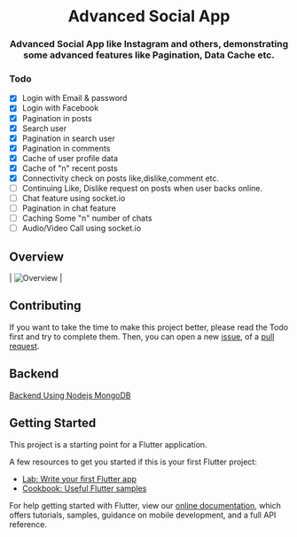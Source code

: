 </p>
<h1 align="center">Advanced Social App</h1>
<h3 align="center">Advanced Social App like Instagram and others,  demonstrating some advanced features like Pagination, Data Cache etc.</h3>

### Todo

- [x] Login with Email & password
- [x] Login with Facebook
- [x] Pagination in posts
- [x] Search user
- [x] Pagination in search user 
- [x] Pagination in comments
- [X] Cache of user profile data
- [x] Cache of "n" recent posts 
- [X] Connectivity check on posts like,dislike,comment etc.
- [ ] Continuing Like, Dislike request on posts when user backs online.
- [ ] Chat feature using socket.io
- [ ] Pagination in chat feature
- [ ] Caching Some "n" number of chats
- [ ] Audio/Video Call using socket.io

## Overview
| ![Overview](myapp.gif) | 

## Contributing

If you want to take the time to make this project better, please read the Todo first and try to complete them. Then, you can open a new [issue](https://github.com/Mufaddal5253110/advanced_social_app/issues/new/choose), of a [pull request](https://github.com/Mufaddal5253110/advanced_social_app/compare).

## Backend
[Backend Using Nodejs MongoDB](https://github.com/Mufaddal5253110/advanced_social_app_backend)

## Getting Started

This project is a starting point for a Flutter application.

A few resources to get you started if this is your first Flutter project:

- [Lab: Write your first Flutter app](https://flutter.dev/docs/get-started/codelab)
- [Cookbook: Useful Flutter samples](https://flutter.dev/docs/cookbook)

For help getting started with Flutter, view our
[online documentation](https://flutter.dev/docs), which offers tutorials,
samples, guidance on mobile development, and a full API reference.

